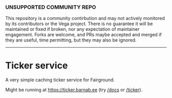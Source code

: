 ### UNSUPPORTED COMMUNITY REPO

This repository is a community contirbution and may not actively monitored by its contributors or the Vega project. There is no guarantee it will be maintained or fixed if broken, nor any expectation of maintainer engagement. Forks are welcome, and PRs maybe accepted and merged if they are useful, time permitting, but they may also be ignored.

----

# Ticker service

A very simple caching ticker service for Fairground. 

Might be running at https://ticker.barnab.ee (try [/docs](https://ticker.barnab.ee/docs) or [/ticker](https://ticker.barnab.ee/ticker)).
